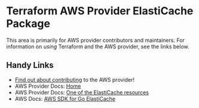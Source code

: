 # Terraform AWS Provider ElastiCache Package

This area is primarily for AWS provider contributors and maintainers. For information on _using_ Terraform and the AWS provider, see the links below.


## Handy Links

* [Find out about contributing](../../../docs/contributing) to the AWS provider!
* AWS Provider Docs: [Home](https://registry.terraform.io/providers/hashicorp/aws/latest/docs)
* AWS Provider Docs: [One of the ElastiCache resources](https://registry.terraform.io/providers/hashicorp/aws/latest/docs/resources/elasticache_cluster)
* AWS Docs: [AWS SDK for Go ElastiCache](https://docs.aws.amazon.com/sdk-for-go/api/service/elasticache/)
